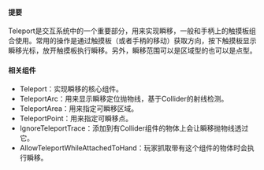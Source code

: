 #### 提要

Teleport是交互系统中的一个重要部分，用来实现瞬移，一般和手柄上的触摸板组合使用。常用的操作是通过触摸板（或者手柄的移动）获取方向，按下触摸板显示瞬移光标，放开触摸板执行瞬移。另外，瞬移范围可以是区域型的也可以是点型。

#### 相关组件

- Teleport：实现瞬移的核心组件。
- TeleportArc：用来显示瞬移定位抛物线，基于Collider的射线检测。
- TeleportArea：用来指定可瞬移区域。
- TeleportPoint：用来指定可瞬移点。
- IgnoreTeleportTrace：添加到有Collider组件的物体上会让瞬移抛物线透过它。
- AllowTeleportWhileAttachedToHand：玩家抓取带有这个组件的物体时会执行瞬移。

